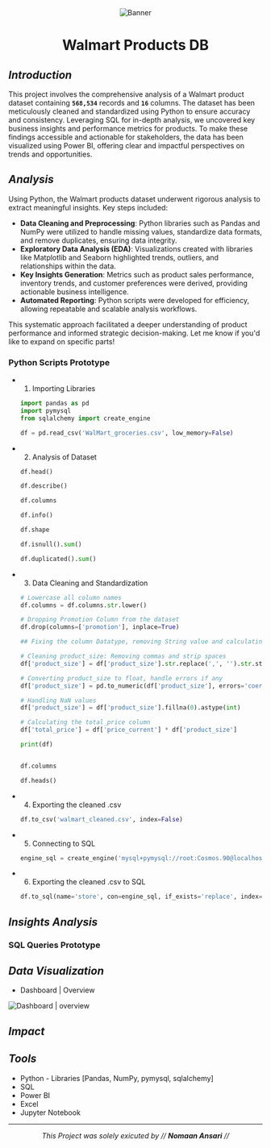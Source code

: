 <div align="center">
    <img src="" alt="Banner">
    <h1><b>Walmart Products DB</b></h1>
</div>

## *Introduction*

This project involves the comprehensive analysis of a Walmart product dataset containing **`568,534`** records and **`16`** columns. The dataset has been meticulously cleaned and standardized using Python to ensure accuracy and consistency. Leveraging SQL for in-depth analysis, we uncovered key business insights and performance metrics for products. To make these findings accessible and actionable for stakeholders, the data has been visualized using Power BI, offering clear and impactful perspectives on trends and opportunities.

## *Analysis*

Using Python, the Walmart products dataset underwent rigorous analysis to extract meaningful insights. Key steps included:

- **Data Cleaning and Preprocessing**: Python libraries such as Pandas and NumPy were utilized to handle missing values, standardize data formats, and remove duplicates, ensuring data integrity.
- **Exploratory Data Analysis (EDA)**: Visualizations created with libraries like Matplotlib and Seaborn highlighted trends, outliers, and relationships within the data.
- **Key Insights Generation**: Metrics such as product sales performance, inventory trends, and customer preferences were derived, providing actionable business intelligence.
- **Automated Reporting**: Python scripts were developed for efficiency, allowing repeatable and scalable analysis workflows.

This systematic approach facilitated a deeper understanding of product performance and informed strategic decision-making. Let me know if you'd like to expand on specific parts!

### Python Scripts Prototype

- 1. Importing Libraries

    ```python
    import pandas as pd
    import pymysql
    from sqlalchemy import create_engine

    df = pd.read_csv('WalMart_groceries.csv', low_memory=False)
    ```

- 2. Analysis of Dataset

    ```python
    df.head()

    df.describe()

    df.columns

    df.info()

    df.shape

    df.isnull().sum()

    df.duplicated().sum()
    ```

- 3. Data Cleaning and Standardization

    ```python
    # Lowercase all column names
    df.columns = df.columns.str.lower()

    # Dropping Promotion Column from the dataset
    df.drop(columns=['promotion'], inplace=True)
    ```

    ```python
    ## Fixing the column Datatype, removing String value and calculating total_price

    # Cleaning product_size: Removing commas and strip spaces
    df['product_size'] = df['product_size'].str.replace(',', '').str.strip()

    # Converting product_size to float, handle errors if any
    df['product_size'] = pd.to_numeric(df['product_size'], errors='coerce')

    # Handling NaN values
    df['product_size'] = df['product_size'].fillna(0).astype(int)

    # Calculating the total_price column
    df['total_price'] = df['price_current'] * df['product_size']

    print(df)
    ```

    ```python

    df.columns

    df.heads()
    ```

- 4. Exporting the cleaned .csv

    ```python
    df.to_csv('walmart_cleaned.csv', index=False)
    ```

- 5. Connecting to SQL

    ```python
    engine_sql = create_engine('mysql+pymysql://root:Cosmos.90@localhost:3306/WalMart')
    ```

- 6. Exporting the cleaned .csv to SQL

    ```python
    df.to_sql(name='store', con=engine_sql, if_exists='replace', index=False)
    ```

## *Insights Analysis*

### SQL Queries Prototype




## *Data Visualization*

- Dashboard | Overview

<div>
 <img src="dashboard.png" alt="Dashboard | overview" width">
</div>

## *Impact*




## *Tools*

- Python - Libraries [Pandas, NumPy, pymysql, sqlalchemy]
- SQL
- Power BI
- Excel
- Jupyter Notebook

---

<div align="center">
    <i> This Project was solely exicuted by // <b>Nomaan Ansari</b> //</i>
</div>